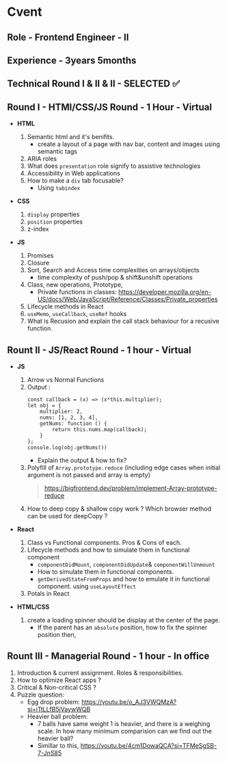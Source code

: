 # Cvent

## Role - Frontend Engineer - II

## Experience - 3years 5months

## Technical Round I & II & II - SELECTED ✅

## Round I - HTMl/CSS/JS Round - 1 Hour - Virtual

- **HTML**

  1. Semantic html and it's benifits.
     - create a layout of a page with nav bar, content and images using semantic tags
  1. ARIA roles
  1. What does `presentation` role signify to assistive technologies
  1. Accessibility in Web applications
  1. How to make a `div` tab focusable?
     - Using `tabindex`

- **CSS**

  1. `display` properties
  2. `position` properties
  3. z-index

- **JS**
  1. Promises
  1. Closure
  1. Sort, Search and Access time complexities on arrays/objects
     - time complexity of push/pop & shift&unshift operations
  1. Class, new operations, Prototype,
     - Private functions in classes: https://developer.mozilla.org/en-US/docs/Web/JavaScript/Reference/Classes/Private_properties
  1. Lifecycle methods in React
  1. `useMemo`, `useCallback`, `useRef` hooks
  1. What is Recusion and explain the call stack behaviour for a recusive function.

## Rount II - JS/React Round - 1 hour - Virtual

- **JS**

  1. Arrow vs Normal Functions
  1. Output :
     ```
     const callback = (x) => (x*this.multiplier);
     let obj = {
         multiplier: 2,
         nums: [1, 2, 3, 4],
         getNums: function () {
             return this.nums.map(callback);
         }
     };
     console.log(obj.getNums())
     ```
     - Explain the output & how to fix?
  1. Polyfill of `Array.prototype.reduce` (including edge cases when initial argument is not passed and array is empty)
     > https://bigfrontend.dev/problem/implement-Array-prototype-reduce
  1. How to deep copy & shallow copy work ?  Which browser method can be used for deepCopy ?

- **React**

  1. Class vs Functional components. Pros & Cons of each.
  1. Lifecycle methods and how to simulate them in functional component
     - `componentDidMount`, `componentDidUpdate`& `componentWillUnmount`
     - How to simulate them in functional components.
     - `getDerivedStateFromProps` and how to emulate it in functional component. using `useLayoutEffect`
  1. Potals in React

- **HTML/CSS**
  1. create a loading spinner should be display at the center of the page.
     - If the parent has an `absolute` position, how to fix the spinner position then,

## Rount III - Managerial Round - 1 hour - In office

1. Introduction & current assignment. Roles & responsibilities.
1. How to optimize React apps ?
1. Critical & Non-critical CSS ?
1. Puzzle question:
   - Egg drop problem: https://youtu.be/o_AJ3VWQMzA?si=iTtLLfB5jVaywWQB
   - Heavier ball problem:
     - 7 balls have same weight 1 is heavier, and there is a weighing scale. In how many minimum comparision can we find out the heavier ball?
     - Simillar to this, https://youtu.be/4cm1DowaQCA?si=TFMeSgSB-7-JnS85
